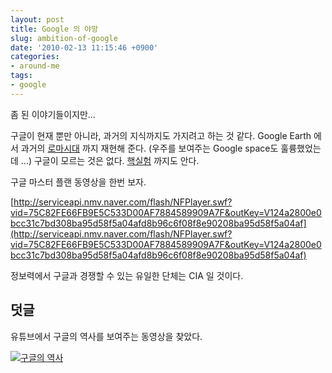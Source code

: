 ```yaml
---
layout: post
title: Google 의 야망
slug: ambition-of-google
date: '2010-02-13 11:15:46 +0900'
categories:
- around-me
tags:
- google
---
```


좀 된 이야기들이지만...

구글이 현재 뿐만 아니라, 과거의 지식까지도 가지려고 하는 것 같다. Google Earth 에서 과거의 [로마시대](http://www.informationweek.com/news/internet/google/showArticle.jhtml?articleID=212002142&subSection=All+Stories) 까지 재현해 준다. (우주를 보여주는 Google space도 훌륭했었는데 ...) 구글이 모르는 것은 없다. [핵실험](http://benedict.tistory.com/101) 까지도 안다.

구글 마스터 플랜 동영상을 한번 보자.

[http://serviceapi.nmv.naver.com/flash/NFPlayer.swf?vid=75C82FE66FB9E5C533D00AF7884589909A7F&outKey=V124a2800e0bcc31c7bd308ba95d58f5a04afd8b96c6f08f8e90208ba95d58f5a04af](http://serviceapi.nmv.naver.com/flash/NFPlayer.swf?vid=75C82FE66FB9E5C533D00AF7884589909A7F&outKey=V124a2800e0bcc31c7bd308ba95d58f5a04afd8b96c6f08f8e90208ba95d58f5a04af)

정보력에서 구글과 경쟁할 수 있는 유일한 단체는 CIA 일 것이다.

## 덧글

유튜브에서 구글의 역사를 보여주는 동영상을 찾았다.

[![구글의 역사](http://img.youtube.com/vi/28eBTvvT0HA/0.jpg)](http://www.youtube.com/watch?v=28eBTvvT0HA)
